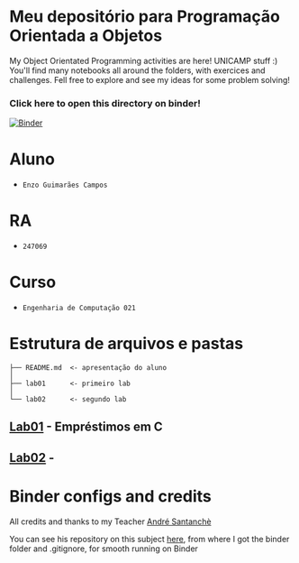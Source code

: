 # Meu depositório para Programação Orientada a Objetos
My Object Orientated Programming activities are here! UNICAMP stuff :)
You'll find many notebooks all around the folders, with exercices and challenges.
Fell free to explore and see my ideas for some problem solving!

### Click here to open this directory on binder!
[![Binder](https://mybinder.org/badge_logo.svg)](https://mybinder.org/v2/gh/NuitJack/POOstuff_247069/HEAD)

# Aluno
* `Enzo Guimarães Campos`

# RA
* `247069`

# Curso
* `Engenharia de Computação 021`

# Estrutura de arquivos e pastas
~~~
├── README.md  <- apresentação do aluno
│
├── lab01      <- primeiro lab
│
└── lab02      <- segundo lab
~~~

## [Lab01](https://github.com/NuitJack/POOstuff_247069/tree/main/lab01) - Empréstimos em C

## [Lab02]() - 

# Binder configs and credits
All credits and thanks to my Teacher [André Santanchè](https://www.ic.unicamp.br/~santanch/index.html)

You can see his repository on this subject [here](https://github.com/santanche/java2learn), from where I got the binder folder and .gitignore, for smooth running on Binder
